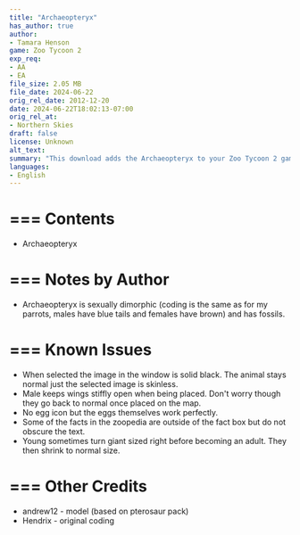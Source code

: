 ```yaml
---
title: "Archaeopteryx"
has_author: true
author: 
- Tamara Henson
game: Zoo Tycoon 2
exp_req: 
- AA
- EA
file_size: 2.05 MB
file_date: 2024-06-22
orig_rel_date: 2012-12-20
date: 2024-06-22T18:02:13-07:00
orig_rel_at: 
- Northern Skies
draft: false
license: Unknown
alt_text: 
summary: "This download adds the Archaeopteryx to your Zoo Tycoon 2 game."
languages:
- English
---
```


===
Contents
===

- Archaeopteryx

===
Notes by Author
===

-  Archaeopteryx is sexually dimorphic (coding is the same as for my parrots, males have blue tails and females have brown) and has fossils.

===
Known Issues
===

- When selected the image in the window is solid black. The animal stays normal just the selected image is skinless.
- Male keeps wings stiffly open when being placed. Don't worry though they go back to normal once placed on the map.
- No egg icon but the eggs themselves work perfectly. 
- Some of the facts in the zoopedia are outside of the fact box but do not obscure the text.
- Young sometimes turn giant sized right before becoming an adult. They then shrink to normal size.

===
Other Credits
===

- andrew12 - model (based on pterosaur pack)
- Hendrix - original coding